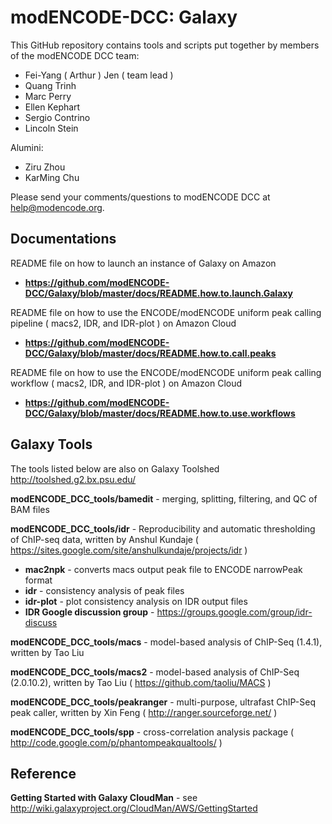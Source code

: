 modENCODE-DCC: Galaxy
=========================

This GitHub repository contains tools and scripts put together by members of the modENCODE DCC team:

 * Fei-Yang ( Arthur ) Jen ( team lead )
 * Quang Trinh
 * Marc Perry
 * Ellen Kephart
 * Sergio Contrino
 * Lincoln Stein
 
Alumini:
 * Ziru Zhou 
 * KarMing Chu
 

Please send your comments/questions to modENCODE DCC at help@modencode.org.


Documentations
-------------------
README file on how to launch an instance of Galaxy on Amazon
* **https://github.com/modENCODE-DCC/Galaxy/blob/master/docs/README.how.to.launch.Galaxy** 

README file on how to use the ENCODE/modENCODE uniform peak calling pipeline ( macs2, IDR, and IDR-plot ) on Amazon Cloud

* **https://github.com/modENCODE-DCC/Galaxy/blob/master/docs/README.how.to.call.peaks** 

README file on how to use the ENCODE/modENCODE uniform peak calling workflow ( macs2, IDR, and IDR-plot ) on Amazon Cloud
* **https://github.com/modENCODE-DCC/Galaxy/blob/master/docs/README.how.to.use.workflows** 


Galaxy Tools 
------------

The tools listed below are also on Galaxy Toolshed http://toolshed.g2.bx.psu.edu/


**modENCODE_DCC_tools/bamedit** - merging, splitting, filtering, and QC of BAM files

**modENCODE_DCC_tools/idr** - Reproducibility and automatic thresholding of ChIP-seq data, written by Anshul Kundaje ( https://sites.google.com/site/anshulkundaje/projects/idr )

  * **mac2npk** - converts macs output peak file to ENCODE narrowPeak format
  * **idr** - consistency analysis of peak files
  * **idr-plot** - plot consistency analysis on IDR output files
  * **IDR Google discussion group** - https://groups.google.com/group/idr-discuss 

**modENCODE_DCC_tools/macs** - model-based analysis of ChIP-Seq (1.4.1), written by Tao Liu
  
**modENCODE_DCC_tools/macs2** - model-based analysis of ChIP-Seq (2.0.10.2), written by Tao Liu ( https://github.com/taoliu/MACS )

**modENCODE_DCC_tools/peakranger** - multi-purpose, ultrafast ChIP-Seq peak caller, written by Xin Feng ( http://ranger.sourceforge.net/ )

**modENCODE_DCC_tools/spp** - cross-correlation analysis package ( http://code.google.com/p/phantompeakqualtools/ )


Reference
----------

**Getting Started with Galaxy CloudMan** - see http://wiki.galaxyproject.org/CloudMan/AWS/GettingStarted
